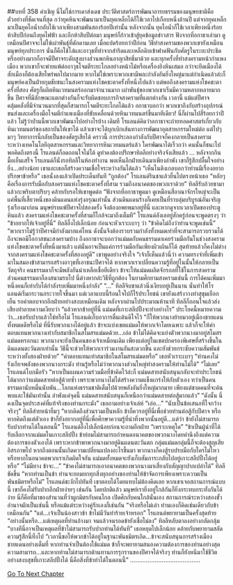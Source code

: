 ##บทที่ 358 คำเชิญ
นี่ไม่ใช่การเดาส่งเดช ประวัติศาสตร์การพัฒนาอารยธรรมของมนุษยชาติคือตัวอย่างที่ชัดเจนที่สุด
กว่ายุคหินจะพัฒนามาเป็นยุคเหล็กได้ก็ใช้เวลาไปเกือบหนึ่งล้านปี แต่จากยุคเหล็กมาเป็นยุคไอน้ำกลับใช้เวลาเพียงสามพันสองร้อยปีเท่านั้น หลังจากนั้น ยุคไอน้ำก็ใช้เวลาเพียงหนึ่งร้อยห้าสิบปีก่อนถึงยุคไฟฟ้า และอีกห้าสิบปีต่อมา มนุษย์ก็ก้าวเข้าสู่ยุคข้อมูลข่าวสาร
ฟังจากที่อกาธาเล่ามา ดูเหมือนปีศาจจะไม่ใช่เผ่าพันธุ์ที่ดักดานเลย เมื่อแปดร้อยกว่าปีก่อน วิธีทำสงครามของพวกเขายังเหมือนมนุษย์ทุกประการ นั่นก็คือใช้โล่และอาวุธที่ทำจากสำริดและเหล็กดิบเข้าฟาดฟันกับศัตรูในระยะประชิด หรืออย่างมากก็อาจมีปีศาจระดับสูงบางส่วนพกหินอาญาสิทธิ์มาด้วย และทุกครั้งที่ทำสงครามหน้ากำแพงเมือง พวกเขาก็จะพ่ายแพ้ต่ออาวุธโจมตีระยะไกลอย่างหน้าไม้หรือเครื่องยิงหินเสมอ กว่าจะยึดเมืองได้สักเมืองก็ต้องเสียไพร่พลไปมากมาย หากไม่ใช่เพราะพวกเขามีพละกำลังอันยิ่งใหญ่มาแต่กำเนิดแล้วล่ะก็ มนุษย์คงเป็นฝ่ายกุมชัยชนะในสงครามแห่งโชคชะตาครั้งที่หนึ่งไปแล้ว
แต่พอถึงสงครามแห่งโชคชะตาครั้งที่สอง ศัตรูก็ผลิตหินเวทมนตร์ออกมาจำนวนมาก เผ่าพันธุ์ของพวกเขาเริ่มมีความหลากหลายมากขึ้น ปีศาจที่มีลักษณะแตกต่างกันก็จะรับผิดชอบภารกิจสงครามที่แตกต่างกัน เวลานี้ แม้แต่ปีศาจคลุ้มคลั่งที่มีจำนวนมากที่สุดก็สามารถโจมตีระยะไกลได้แล้ว อกาธาบอกว่า พวกเขาถึงกับสร้างอุปกรณ์ขนส่งและเครื่องมือโจมตีกำแพงเมืองที่ขับเคลื่อนด้วยหินเวทมนตร์ขึ้นมาทีเดียว! นี่ก็ผ่านไปสี่ร้อยกว่าปีแล้ว ไม่รู้ว่าป่านนี้พวกเขาพัฒนาไปอย่างไรบ้าง
เดิมที โรแลนด์คิดว่าอกาธาจะถ่ายทอดศาสตร์เกี่ยวกับหินเวทมนตร์ของสถาบันให้เขาได้ แล้วเขาจะได้บุกเบิกเส้นทางการพัฒนาอุตสาหกรรมใหม่ต่อ แต่ไปๆ มาๆ วิทยาการนี้กลับเป็นของศัตรูเสียได้ คราวนี้ การประลองกำลังกับปีศาจก็คงกลายเป็นสงครามระหว่างเทคโนโลยีอุตสาหกรรมและวิทยาการหินเวทมนตร์แล้ว
ใครพัฒนาได้เร็วกว่า คนนั้นก็ชนะไป
พอคิดถึงตรงนี้ โรแลนด์ก็อดถอนใจไม่ได้ ดูท่าคงต้องปรึกษาทิลลีอย่างจริงจังเสียแล้ว
…
หลังจากกินมื้อเย็นเสร็จ โรแลนด์ก็นั่งรอทิลลีในห้องทำงาน
พอเห็นอีกฝ่ายเดินมาเพียงลำพัง เขาก็รู้สึกปลื้มใจอย่างยิ่ง...อย่างน้อย เขาและเธอก็สร้างความเชื่อใจระหว่างกันได้แล้ว
“เห็นไนติงเกลบอกว่าท่านมีเรื่องอยากปรึกษาข้าหรือ” เธอนั่งลงแล้วเปิดประเด็นทันที
“ถูกต้อง” โรแลนด์รินชาแล้วยื่นไปตรงหน้าเธอ “หลักๆ คือเรื่องการรับมือกับสงครามแห่งโชคชะตาครั้งที่สาม รวมถึงอนาคตของพวกเราด้วย”
ทิลลีรับถ้วยชามาแล้วกะพริบตาปริบๆ คล้ายกับรอให้เขาพูดต่อ
“ฟังจากที่อกาธาพูดมา ดูเหมือนสี่อาณาจักรใหญ่จะเป็นแค่พื้นที่เสี้ยวหนึ่งของดินแดนแห่งรุ่งอรุณเท่านั้น ส่วนดินแดนร้างก็เคยเป็นที่ราบลุ่มบริบูรณ์อันเจริญรุ่งเรืองมาก่อน มนุษย์รบแพ้ปีศาจไปสองครั้ง จึงต้องอพยพมาอยู่ที่นี่ และหากดูจากเวลาเปิดของประตูหินแล้ว สงครามแห่งโชคชะตาครั้งที่สามก็ใกล้จะมาถึงเต็มที” โรแลนด์ลังเลอยู่สักครู่ก่อนจะพูดตรงๆ ว่า “ข้าอยากให้เจ้าอยู่ที่นี่”
ทิลลีอึ้งไปเล็กน้อย ก่อนจะหัวเราะเบาๆ ว่า “ข้าคิดไม่ถึงว่าท่านจะพูดเช่นนี้”
“พวกเราไม่รู้ว่าปีศาจมีกำลังมากแค่ไหน ดังนั้นจึงต้องรวบรวมกำลังทั้งหมดเท่าที่จะสามารถรวบรวมได้ ถึงจะพอมีโอกาสชนะสงครามบ้าง ถึงอกาธาจะบอกว่าแม่มดกับคนธรรมดาเคยร่วมมือกันในช่วงสงครามแห่งโชคชะตาครั้งที่หนึ่งมาแล้ว แต่นั่นอาจเป็นแค่การร่วมมือกันเพียงผิวเผินก็ได้ สุดท้ายแล้วก็คงไม่ต่างจากสงครามแห่งโชคชะตาครั้งที่สองอยู่ดี” เขาพูดอย่างจริงใจ “เจ้าก็เห็นแล้วนี่ว่า ความทรงจำที่เพิ่มเข้ามาในสมองข้าสามารถสร้างอาวุธที่เอาชนะปีศาจได้ หากพวกเราเปลี่ยนความรู้ที่อยู่ในนั้นให้กลายเป็นวัตถุจริง คนธรรมดาก็จะมีพลังอันน่าเหลือเชื่อทีเดียว ข้าจะให้แม่มดผลิตจักรกลที่ใช้ในการสงคราม ส่วนคนธรรมดาก็ลงสนามรบไป นี่ต่างหากล่ะวิธีที่ถูกต้อง ในยามศึกยามสงครามเช่นนี้ การได้คนเพิ่มมาหนึ่งคนก็เท่ากับได้กำลังรบเพิ่มมาหนึ่งกำลัง”
“...” ทิลลีจิบชาแล้วนิ่งเงียบอยู่เป็นนาน นั่นทำให้โรแลนด์เริ่มกระวนกระวายใจขึ้นมา
แต่เวลาแบบนี้ร้อนใจไปก็ไร้ประโยชน์ เขายังแสร้งวางท่าสุขุมเยือกเย็น รอคำตอบจากอีกฝ่ายอย่างสงบเหมือนเดิม
หลังจากผ่านไปประมาณห้านาที ทิลลีก็ถอนใจแล้วส่งเสียงทำลายความเงียบว่า “แล้วหากข้าอยู่ที่นี่ แม่มดที่เกาะสลีปปิ้งจะทำอย่างไร”
ประโยคนี้หมายความว่า...เธอรับปากแล้วใช่หรือไม่ โรแลนด์เก็บอาการตื่นเต้นดีใจไว้ “ก็ให้พวกนางย้ายมาอยู่เมืองชายแดนทั้งหมดดีหรือไม่ ที่นี่รับพวกนางได้อยู่แล้ว ข้าจะแบ่งเขตแม่มดให้พวกเจ้าโดยเฉพาะ แล้วก็จะให้ค่าตอบแทนพวกนางเท่ากับสมาชิกในสโมสรแม่มดด้วย...เอ่อ ข้าไม่ได้คิดจะแย่งตัวพวกนางมาอยู่สโมสรแม่มดหรอกนะ พวกนางจะยังเป็นคนของเจ้าเหมือนเดิม เพียงแต่อยู่ในเขตปกครองพิเศษที่สร้างขึ้นในดินแดนตะวันตกเท่านั้น วิธีนี้จะช่วยให้พวกเราร่วมงานกันสะดวกขึ้น และยังช่วยกระชับความสัมพันธ์ระหว่างทั้งสองฝ่ายด้วย”
“ค่าตอบแทนเท่าสมาชิกในสโมสรแม่มดหรือ” เธอหัวเราะเบาๆ “ท่านคงไม่รังเกียจพลังของพวกนางกระมัง ท่านรู้หรือไม่ว่าพวกนางส่วนใหญ่ทำสงครามให้ท่านไม่ได้”
“ไม่เลย” โรแลนด์โบกมือรัว “หากเป็นแผนความร่วมมือที่ข้าคิดไว้ล่ะก็ แม่มดสายสนับสนุนกลับจะทำประโยชน์ได้มากกว่าแม่มดสายต่อสู้ด้วยซ้ำ เพราะพวกนางไม่ได้สร้างความแข็งแกร่งให้กับตัวเอง ทว่าเป็นคนธรรมดานับหมื่นนับพัน...โลกแห่งธรรมชาติเต็มไปด้วยพลังอันยิ่งใหญ่มากมาย เพียงแต่ขาดคนที่จะค้นพบและใช้มันเท่านั้น ลำพังแค่จุดนี้ แม่มดสายสนับสนุนก็เหนือกว่าแม่มดสายต่อสู้มากแล้ว”
“ดังนั้น นี่คงเป็นจุดประสงค์ที่แท้จริงของท่านกระมัง” เธอถามอย่างเจ้าเล่ห์
“เอ่อ...”
“นับเป็นข้อเสนอที่ใจกว้างจริงๆ” ทิลลีส่ายหน้ายิ้มๆ “หากคิดถึงส่วนรวมเป็นหลัก ข้าก็ควรอยู่ที่นี่เพื่อช่วยท่านต่อสู้กับปีศาจ หรือหากคิดถึงแต่ตัวเอง ข้าก็ยังอยากอยู่ที่นี่เพื่อศึกษาความรู้ที่น่าทึ่งพวกนั้นอยู่ดี...แต่ว่า ข้ายังไม่สามารถรับปากท่านได้ในตอนนี้”
โรแลนด์อึ้งไปเล็กน้อยก่อนจะถามอีกฝ่าย “เพราะเหตุใด”
“ข้าเป็นผู้นำที่ได้รับเลือกจากแม่มดในเกาะสลีปปิ้ง ข้าย่อมไม่สามารถกำหนดอนาคตของพวกนางโดยคำนึงถึงแต่ความต้องการของตัวเองได้ เพราะหากข้าพาพวกนางมาอยู่ดินแดนตะวันตก กลุ่มแม่มดกลุ่มนี้ก็จะต้องสูญเสียอิสรภาพไป หากถึงตอนนั้นเกิดความเปลี่ยนแปลงอะไรขึ้นมา พวกนางก็คงสู้รบปรบมือกับใครไม่ไหว หรือหากในอนาคตพวกเราเกิดผิดใจกัน แม่มดทั้งหมดจะยังเก็บสัมภาระกลับไปอยู่เกาะสลีปปิ้งได้อยู่หรือ”
“ไม่มีทาง ข้าจะ...”
“ข้าคงไม่สามารถเอาอนาคตของพวกนางมาเสี่ยงกับสัญญาปากเปล่าได้” ทิลลีขัดขึ้น “หากท่านเป็นข้า ท่านจะยอมยกทุกสิ่งทุกอย่างของท่านให้ข้าจัดการเพียงเพราะความเป็นพันธมิตรหรือไม่”
โรแลนด์ชะงักไปทันที เขาตอบได้โดยแทบไม่ต้องคิดเลย หากเขาเจอสถานการณ์แบบนี้ เขาก็คงไม่รับปากอีกฝ่ายง่ายๆ เช่นกัน โดยปกติแล้ว มนุษย์เรายิ่งอยู่ใกล้กันก็ยิ่งกระทบกระทั่งกันได้ง่าย นี่ก็คือที่มาของสำนวนที่ว่าผูกมิตรกับคนไกล เปิดศึกกับคนใกล้นั่นเอง สถานการณ์ระหว่างสองขั้วอำนาจมักเป็นเช่นนี้ หรือแม้แต่ระหว่างคู่รักเองก็เช่นกัน
“จริงหรือไม่เล่า ท่านเองก็คิดเช่นเดียวกับข้าเหมือนกัน”
“แต่...เจ้าเป็นน้องสาวข้า ข้าไม่มีวันทำร้ายเจ้าหรอก” โรแลนด์พยายามเป็นครั้งสุดท้าย
“อย่างนั้นหรือ...แต่เหตุผลที่ท่านอ้างมา จนแล้วจนรอดข้ายังเชื่อไม่ลง” ทิลลีหลับตาลงอย่างกลัดกลุ้ม “บางทีนี่อาจเป็นเหตุผลที่ข้าไม่สามารถรับปากท่านได้ทันที” เธอหยุดไปเล็กน้อย คล้ายกับพยายามสลัดความรู้สึกนี้ทิ้งไป “เวลานี้ขอให้พวกข้าได้อยู่ในฐานะพันธมิตรเถิด...ข้าจะสนับสนุนการสร้างเมืองชายแดนอย่างเต็มที่ หากท่านจำเป็นต้องใช้แม่มด ข้าก็จะพยายามสนองความต้องการของท่านอย่างสุดความสามารถ...และหากท่านไม่สามารถต้านทานการรุกรานของปีศาจได้จริงๆ ท่านก็ยังหนีมาใช้ชีวิตอย่างสงบสุขที่เกาะสลีปปิ้งได้ นี่คือสิ่งที่ข้าทำได้ในตอนนี้”
........................................


[Go To Next Chapter]( ./271.md)